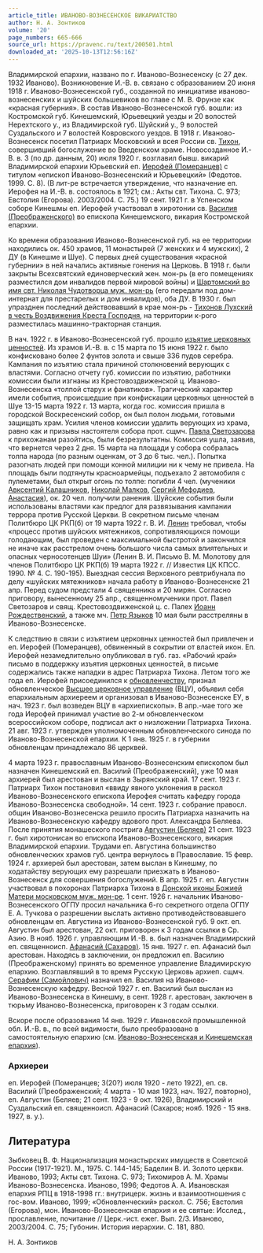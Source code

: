 ```yaml
---
article_title: ИВАНОВО-ВОЗНЕСЕНСКОЕ ВИКАРИАТСТВО
author: Н. А. Зонтиков
volume: '20'
page_numbers: 665-666
source_url: https://pravenc.ru/text/200501.html
downloaded_at: '2025-10-13T12:56:16Z'
---
```


Владимирской епархии, названо по г. Иваново-Вознесенску (с 27 дек. 1932 Иваново). Возникновение И.-В. в. связано с образованием 20 июня 1918 г. Иваново-Вознесенской губ., созданной по инициативе иваново-вознесенских и шуйских большевиков во главе с М. В. Фрунзе как «красная губерния». В состав Иваново-Вознесенской губ. вошли: из Костромской губ. Кинешемский, Юрьевецкий уезды и 20 волостей Нерехтского у., из Владимирской губ. Шуйский у., 9 волостей Суздальского и 7 волостей Ковровского уездов. В 1918 г. Иваново-Вознесенск посетил Патриарх Московский и всея России св. [Тихон](https://pravenc.ru/text/Тихон.html), совершивший богослужение во Введенском храме. Новосозданное И.-В. в. 3 (по др. данным, 20) июля 1920 г. возглавил бывш. викарий Владимирской епархии Юрьевский еп. [Иерофей (Померанцев)](<https://pravenc.ru/text/Иерофей (Померанцев).html>) с титулом «епископ Иваново-Вознесенский и Юрьевецкий» (Федотов. 1999. С. 8). (В лит-ре встречается утверждение, что назначение еп. Иерофея на И.-В. в. состоялось в 1921; см.: Акты свт. Тихона. С. 973; Евстолия (Егорова). 2003/2004. С. 75.) 19 сент. 1921 г. в Успенском соборе Кинешмы еп. Иерофей участвовал в хиротонии св. [Василия (Преображенского)](<https://pravenc.ru/text/Василия (Преображенского).html>) во епископа Кинешемского, викария Костромской епархии.

Ко времени образования Иваново-Вознесенской губ. на ее территории находились ок. 450 храмов, 11 монастырей (7 женских и 4 мужских), 2 ДУ (в Кинешме и Шуе). С первых дней существования «красной губернии» в ней начались активные гонения на Церковь. В 1918 г. были закрыты Всехсвятский единоверческий жен. мон-рь (в его помещениях разместился дом инвалидов первой мировой войны) и [Шартомский во имя свт. Николая Чудотворца муж. мон-рь](<https://pravenc.ru/text/Шартомский во имя свт  Николая Чудотворца муж  мон-рь.html>) (его передали под дом-интернат для престарелых и дом инвалидов), оба ДУ. В 1930 г. был упразднен последний действовавший в крае мон-рь - [Тихонов Лухский в честь Воздвижения Креста Господня](<https://pravenc.ru/text/Тихонов Лухский в честь Воздвижения Креста Господня.html>), на территории к-рого разместилась машинно-тракторная станция.

В нач. 1922 г. в Иваново-Вознесенской губ. прошло [изъятие церковных ценностей](<https://pravenc.ru/text/изъятие церковных ценностей.html>). Из храмов И.-В. в. с 15 марта по 15 июня 1922 г. было конфисковано более 2 фунтов золота и свыше 336 пудов серебра. Кампания по изъятию стала причиной столкновений верующих с властями. Согласно отчету губ. комиссии по изъятию, работники комиссии были изгнаны из Крестовоздвиженской ц. Иваново-Вознесенска «толпой старух и фанатиков». Трагический характер имели события, происшедшие при конфискации церковных ценностей в Шуе 13-15 марта 1922 г. 13 марта, когда гос. комиссия пришла в городской Воскресенский собор, он был полон людьми, готовыми защищать храм. Усилия членов комиссии удалить верующих из храма, равно как и призывы настоятеля собора прот. сщмч. [Павла Светозарова](<https://pravenc.ru/text/Павла Светозарова.html>) к прихожанам разойтись, были безрезультатны. Комиссия ушла, заявив, что вернется через 2 дня. 15 марта на площади у собора собралась толпа народа (по разным оценкам, от 3 до 6 тыс. чел.). Попытка разогнать людей при помощи конной милиции ни к чему не привела. На площадь были подтянуты красноармейцы, подъехало 2 автомобиля с пулеметами, был открыт огонь по толпе: погибли 4 чел. (мученики [Авксентий Калашников](<https://pravenc.ru/text/Авксентий Калашников.html>), [Николай Малков](<https://pravenc.ru/text/Николай Малков.html>), [Сергий Мефодиев](<https://pravenc.ru/text/Сергий Мефодиев.html>), [Анастасия](https://pravenc.ru/text/Анастасия.html)), ок. 20 чел. получили ранения. Шуйские события были использованы властями как предлог для развязывания кампании террора против Русской Церкви. В секретном письме членам Политбюро ЦК РКП(б) от 19 марта 1922 г. В. И. [Ленин](https://pravenc.ru/text/Ленин.html) требовал, чтобы «процесс против шуйских мятежников, сопротивляющихся помощи голодающим, был проведен с максимальной быстротой и закончился не иначе как расстрелом очень большого числа самых влиятельных и опасных черносотенцев Шуи» (Ленин В. И. Письмо В. М. Молотову для членов Политбюро ЦК РКП(б) 19 марта 1922 г. // Известия ЦК КПСС. 1990. № 4. С. 190-195). Выездная сессия Верховного ревтрибунала по делу «шуйских мятежников» начала работу в Иваново-Вознесенске 21 апр. Перед судом предстали 4 священника и 20 мирян. Согласно приговору, вынесенному 25 апр., священномученики прот. Павел Светозаров и свящ. Крестовоздвиженской ц. с. Палех [Иоанн Рождественский](<https://pravenc.ru/text/Иоанн Рождественский.html>), а также мч. [Петр Языков](<https://pravenc.ru/text/Петр Языков.html>) 10 мая были расстреляны в Иваново-Вознесенске.

К следствию в связи с изъятием церковных ценностей был привлечен и еп. Иерофей (Померанцев), обвиненный в сокрытии от властей икон. Еп. Иерофей незамедлительно опубликовал в губ. газ. «Рабочий край» письмо в поддержку изъятия церковных ценностей, в письме содержались также нападки в адрес Патриарха Тихона. Летом того же года еп. Иерофей присоединился к [обновленчеству](https://pravenc.ru/text/обновленчество.html), признал обновленческое [Высшее церковное управление](<https://pravenc.ru/text/Высшее церковное управление.html>) (ВЦУ), объявил себя епархиальным архиереем и организовал в Иваново-Вознесенске ЕУ, в нач. 1923 г. был возведен ВЦУ в «архиепископы». В апр.-мае того же года Иерофей принимал участие во 2-м обновленческом всероссийском соборе, подписал акт о низложении Патриарха Тихона. 21 авг. 1923 г. утвержден уполномоченным обновленческого синода по Иваново-Вознесенской епархии. К 1 янв. 1925 г. в губернии обновленцам принадлежало 86 церквей.

4 марта 1923 г. православным Иваново-Вознесенским епископом был назначен Кинешемский еп. Василий (Преображенский), уже 10 мая архиерей был арестован и выслан в Зырянский край. 17 сент. 1923 г. Патриарх Тихон постановил «ввиду явного уклонения в раскол Иваново-Вознесенского епископа Иерофея считать кафедру города Иваново-Вознесенска свободной». 14 сент. 1923 г. собрание правосл. общин Иваново-Вознесенска решило просить Патриарха назначить на Иваново-Вознесенскую кафедру вдового прот. Александра Беляева. После принятия монашеского пострига [Августин (Беляев)](<https://pravenc.ru/text/Августин (Беляев).html>) 21 сент. 1923 г. был хиротонисан во епископа Иваново-Вознесенского, викария Владимирской епархии. Трудами еп. Августина большинство обновленческих храмов губ. центра вернулось в Православие. 15 февр. 1924 г. архиерей был арестован, затем выслан в Кинешму, по ходатайству верующих ему разрешали приезжать в Иваново-Вознесенск для совершения богослужений. В апр. 1925 г. еп. Августин участвовал в похоронах Патриарха Тихона в [Донской иконы Божией Матери московском муж. мон-ре](<https://pravenc.ru/text/ДОНСКОЙ ИКОНЫ БОЖИЕЙ МАТЕРИ МОСКОВСКИЙ МУЖСКОЙ МОНАСТЫРЬ.html>). 1 сент. 1926 г. начальник Иваново-Вознесенского ОГПУ просил начальника 6-го секретного отдела ОГПУ Е. А. Тучкова о разрешении выслать активно противодействовавшего обновленцам еп. Августина из Иваново-Вознесенской губ. 9 окт. еп. Августин был арестован, 22 окт. приговорен к 3 годам ссылки в Ср. Азию. В нояб. 1926 г. управляющим И.-В. в. был назначен Владимирский еп. священноисп. [Афанасий (Сахаров)](<https://pravenc.ru/text/Афанасий (Сахаров).html>). 15 янв. 1927 г. еп. Афанасий был арестован. Находясь в заключении, он предложил еп. Василию (Преображенскому) принять во временное управление Владимирскую епархию. Возглавлявший в то время Русскую Церковь архиеп. сщмч. [Серафим (Самойлович)](<https://pravenc.ru/text/Серафим (Самойлович).html>) назначил еп. Василия на Иваново-Вознесенскую кафедру. Весной 1927 г. еп. Василий был выслан из Иваново-Вознесенска в Кинешму, в сент. 1928 г. арестован, заключен в тюрьму Иваново-Вознесенска, приговорен к 3 годам ссылки.

Вскоре после образования 14 янв. 1929 г. Ивановской промышленной обл. И.-В. в., по всей видимости, было преобразовано в самостоятельную епархию (см. [Иваново-Вознесенская и Кинешемская епархия](<https://pravenc.ru/text/Иваново-Вознесенская и Кинешемская епархия.html>)).

### Архиереи

еп. Иерофей (Померанцев; 3(20?) июля 1920 - лето 1922), еп. св. Василий (Преображенский; 4 марта - 10 мая 1923, нач. 1927, повторно), еп. Августин (Беляев; 21 сент. 1923 - 9 окт. 1926), Владимирский и Суздальский еп. священноисп. Афанасий (Сахаров; нояб. 1926 - 15 янв. 1927, в. у.).

## Литература

Зыбковец В. Ф. Национализация монастырских имуществ в Советской России (1917-1921). М., 1975. С. 144-145; Баделин В. И. Золото церкви. Иваново, 1993; Акты свт. Тихона. С. 973; Тихомиров А. М. Храмы Иваново-Вознесенска. Иваново, 1996; Федотов А. А. Ивановская епархия РПЦ в 1918-1998 гг.: внутрицерк. жизнь и взаимоотношения с гос-вом. Иваново, 1999; «Обновленческий» раскол. С. 756; Евстолия (Егорова), мон. Иваново-Вознесенская епархия и ее святые: Исслед., прославление, почитание // Церк.-ист. ежег. Вып. 2/3. Иваново, 2003/2004. С. 75; Губонин. История иерархии. С. 181, 880.

Н. А. Зонтиков
